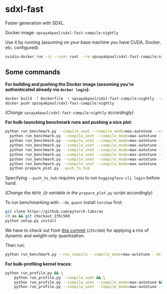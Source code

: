 # sdxl-fast
Faster generation with SDXL.

Docker image: `spsayakpaul/sdxl-fast-compile:nightly`

Use it by running (assuming on your base machine you have CUDA, Docker, etc. configured):

```bash
nvidia-docker run -it --user root --rm spsayakpaul/sdxl-fast-compile:nightly
```

## Some commands

**For building and pushing the Docker image (assuming you're authenticated already via `docker login`)**:

```bash
docker build -f Dockerfile -t spsayakpaul/sdxl-fast-compile:nightly --compress .
docker push spsayakpaul/sdxl-fast-compile:nightly
```

_(Change `spsayakpaul/sdxl-fast-compile:nightly` accordingly)_

**For bulk-launching benchmark runs and pushing a nice plot**:

```bash
python run_benchmark.py --compile_unet --compile_mode=max-autotune --compile_vae && \
  python run_benchmark.py --compile_unet --compile_mode=max-autotune --compile_vae --enable_fused_projections && \
  python run_benchmark.py --compile_unet --compile_mode=max-autotune --compile_vae --do_quant && \
  python run_benchmark.py --compile_unet --compile_mode=max-autotune --compile_vae --enable_fused_projections --do_quant && \
  python run_benchmark.py --compile_unet --compile_mode=max-autotune --compile_vae --upcast_vae && \
  python run_benchmark.py --compile_unet --compile_mode=max-autotune --compile_vae --upcast_vae --enable_fused_projections && \
  python run_benchmark.py --compile_unet --compile_mode=max-autotune --compile_vae --upcast_vae --do_quant && \
  python run_benchmark.py --compile_unet --compile_mode=max-autotune --compile_vae --upcast_vae --enable_fused_projections --do_quant &&
  python prepare_plot.py --push_to_hub
```

Specifying `--push_to_hub` requires you to run `huggingface-cli login` before hand. 

_(Change the `REPO_ID` variable in the `prepare_plot.py` script accordingly)_

To run benchmarking with `--do_quant` install `torchao` first:

```bash
git clone https://github.com/pytorch-labs/ao
cd ao && git checkout 235c50d
python setup.py install
```

We have to check out from [this commit](https://github.com/pytorch-labs/ao/commit/235c50d750a66d4b25f1c0345db153424f56127b) (`235c50d`) for applying a mix of dynamic and weight-only quantization.

Then run:

```bash
python run_benchmark.py --run_compile --compile_mode=max-autotune --do_quant
```

**For bulk-profiling kernel traces**:

```bash
python run_profile.py && \
    python run_profile.py --compile_unet && \
    python run_profile.py --compile_unet --compile_mode=max-autotune && \
    python run_profile.py --compile_unet --compile_mode=max-autotune --change_comp_config
```
